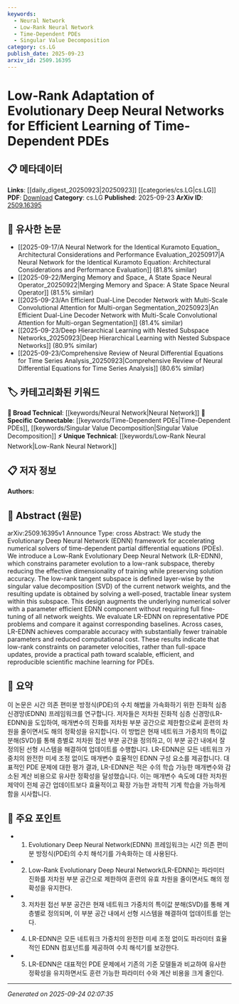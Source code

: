 ```yaml
---
keywords:
  - Neural Network
  - Low-Rank Neural Network
  - Time-Dependent PDEs
  - Singular Value Decomposition
category: cs.LG
publish_date: 2025-09-23
arxiv_id: 2509.16395
---
```


<!-- KEYWORD_LINKING_METADATA:
{
  "processed_timestamp": "2025-09-24T02:07:35.964303",
  "vocabulary_version": "1.0",
  "selected_keywords": [
    "Neural Network",
    "Low-Rank Neural Network",
    "Time-Dependent PDEs",
    "Singular Value Decomposition"
  ],
  "rejected_keywords": [],
  "similarity_scores": {
    "Neural Network": 0.78,
    "Low-Rank Neural Network": 0.82,
    "Time-Dependent PDEs": 0.8,
    "Singular Value Decomposition": 0.79
  },
  "extraction_method": "AI_prompt_based",
  "budget_applied": true,
  "candidates_json": {
    "candidates": [
      {
        "surface": "Evolutionary Deep Neural Network",
        "canonical": "Neural Network",
        "aliases": [
          "EDNN"
        ],
        "category": "broad_technical",
        "rationale": "Links to the broader field of neural networks, facilitating connections with other deep learning concepts.",
        "novelty_score": 0.45,
        "connectivity_score": 0.85,
        "specificity_score": 0.6,
        "link_intent_score": 0.78
      },
      {
        "surface": "Low-Rank Evolutionary Deep Neural Network",
        "canonical": "Low-Rank Neural Network",
        "aliases": [
          "LR-EDNN"
        ],
        "category": "unique_technical",
        "rationale": "Introduces a novel approach within neural networks, emphasizing low-rank constraints, which is crucial for efficient learning.",
        "novelty_score": 0.72,
        "connectivity_score": 0.65,
        "specificity_score": 0.8,
        "link_intent_score": 0.82
      },
      {
        "surface": "Time-Dependent Partial Differential Equations",
        "canonical": "Time-Dependent PDEs",
        "aliases": [
          "Time-Dependent PDE"
        ],
        "category": "specific_connectable",
        "rationale": "Connects to mathematical modeling and numerical analysis, essential for scientific computing discussions.",
        "novelty_score": 0.55,
        "connectivity_score": 0.78,
        "specificity_score": 0.85,
        "link_intent_score": 0.8
      },
      {
        "surface": "Singular Value Decomposition",
        "canonical": "Singular Value Decomposition",
        "aliases": [
          "SVD"
        ],
        "category": "specific_connectable",
        "rationale": "A key mathematical technique used in the paper, relevant for discussions on dimensionality reduction and matrix factorization.",
        "novelty_score": 0.5,
        "connectivity_score": 0.82,
        "specificity_score": 0.75,
        "link_intent_score": 0.79
      }
    ],
    "ban_list_suggestions": [
      "numerical solver",
      "parameter evolution"
    ]
  },
  "decisions": [
    {
      "candidate_surface": "Evolutionary Deep Neural Network",
      "resolved_canonical": "Neural Network",
      "decision": "linked",
      "scores": {
        "novelty": 0.45,
        "connectivity": 0.85,
        "specificity": 0.6,
        "link_intent": 0.78
      }
    },
    {
      "candidate_surface": "Low-Rank Evolutionary Deep Neural Network",
      "resolved_canonical": "Low-Rank Neural Network",
      "decision": "linked",
      "scores": {
        "novelty": 0.72,
        "connectivity": 0.65,
        "specificity": 0.8,
        "link_intent": 0.82
      }
    },
    {
      "candidate_surface": "Time-Dependent Partial Differential Equations",
      "resolved_canonical": "Time-Dependent PDEs",
      "decision": "linked",
      "scores": {
        "novelty": 0.55,
        "connectivity": 0.78,
        "specificity": 0.85,
        "link_intent": 0.8
      }
    },
    {
      "candidate_surface": "Singular Value Decomposition",
      "resolved_canonical": "Singular Value Decomposition",
      "decision": "linked",
      "scores": {
        "novelty": 0.5,
        "connectivity": 0.82,
        "specificity": 0.75,
        "link_intent": 0.79
      }
    }
  ]
}
-->

# Low-Rank Adaptation of Evolutionary Deep Neural Networks for Efficient Learning of Time-Dependent PDEs

## 📋 메타데이터

**Links**: [[daily_digest_20250923|20250923]] [[categories/cs.LG|cs.LG]]
**PDF**: [Download](https://arxiv.org/pdf/2509.16395.pdf)
**Category**: cs.LG
**Published**: 2025-09-23
**ArXiv ID**: [2509.16395](https://arxiv.org/abs/2509.16395)

## 🔗 유사한 논문
- [[2025-09-17/A Neural Network for the Identical Kuramoto Equation_ Architectural Considerations and Performance Evaluation_20250917|A Neural Network for the Identical Kuramoto Equation: Architectural Considerations and Performance Evaluation]] (81.8% similar)
- [[2025-09-22/Merging Memory and Space_ A State Space Neural Operator_20250922|Merging Memory and Space: A State Space Neural Operator]] (81.5% similar)
- [[2025-09-23/An Efficient Dual-Line Decoder Network with Multi-Scale Convolutional Attention for Multi-organ Segmentation_20250923|An Efficient Dual-Line Decoder Network with Multi-Scale Convolutional Attention for Multi-organ Segmentation]] (81.4% similar)
- [[2025-09-23/Deep Hierarchical Learning with Nested Subspace Networks_20250923|Deep Hierarchical Learning with Nested Subspace Networks]] (80.9% similar)
- [[2025-09-23/Comprehensive Review of Neural Differential Equations for Time Series Analysis_20250923|Comprehensive Review of Neural Differential Equations for Time Series Analysis]] (80.6% similar)

## 🏷️ 카테고리화된 키워드
**🧠 Broad Technical**: [[keywords/Neural Network|Neural Network]]
**🔗 Specific Connectable**: [[keywords/Time-Dependent PDEs|Time-Dependent PDEs]], [[keywords/Singular Value Decomposition|Singular Value Decomposition]]
**⚡ Unique Technical**: [[keywords/Low-Rank Neural Network|Low-Rank Neural Network]]

## 📋 저자 정보

**Authors:** 

## 📄 Abstract (원문)

arXiv:2509.16395v1 Announce Type: cross 
Abstract: We study the Evolutionary Deep Neural Network (EDNN) framework for accelerating numerical solvers of time-dependent partial differential equations (PDEs). We introduce a Low-Rank Evolutionary Deep Neural Network (LR-EDNN), which constrains parameter evolution to a low-rank subspace, thereby reducing the effective dimensionality of training while preserving solution accuracy. The low-rank tangent subspace is defined layer-wise by the singular value decomposition (SVD) of the current network weights, and the resulting update is obtained by solving a well-posed, tractable linear system within this subspace. This design augments the underlying numerical solver with a parameter efficient EDNN component without requiring full fine-tuning of all network weights. We evaluate LR-EDNN on representative PDE problems and compare it against corresponding baselines. Across cases, LR-EDNN achieves comparable accuracy with substantially fewer trainable parameters and reduced computational cost. These results indicate that low-rank constraints on parameter velocities, rather than full-space updates, provide a practical path toward scalable, efficient, and reproducible scientific machine learning for PDEs.

## 📝 요약

이 논문은 시간 의존 편미분 방정식(PDE)의 수치 해법을 가속화하기 위한 진화적 심층 신경망(EDNN) 프레임워크를 연구합니다. 저자들은 저차원 진화적 심층 신경망(LR-EDNN)을 도입하여, 매개변수의 진화를 저차원 부분 공간으로 제한함으로써 훈련의 차원을 줄이면서도 해의 정확성을 유지합니다. 이 방법은 현재 네트워크 가중치의 특이값 분해(SVD)를 통해 층별로 저차원 접선 부분 공간을 정의하고, 이 부분 공간 내에서 잘 정의된 선형 시스템을 해결하여 업데이트를 수행합니다. LR-EDNN은 모든 네트워크 가중치의 완전한 미세 조정 없이도 매개변수 효율적인 EDNN 구성 요소를 제공합니다. 대표적인 PDE 문제에 대한 평가 결과, LR-EDNN은 적은 수의 학습 가능한 매개변수와 감소된 계산 비용으로 유사한 정확성을 달성했습니다. 이는 매개변수 속도에 대한 저차원 제약이 전체 공간 업데이트보다 효율적이고 확장 가능한 과학적 기계 학습을 가능하게 함을 시사합니다.

## 🎯 주요 포인트

- 1. Evolutionary Deep Neural Network(EDNN) 프레임워크는 시간 의존 편미분 방정식(PDE)의 수치 해석기를 가속화하는 데 사용된다.
- 2. Low-Rank Evolutionary Deep Neural Network(LR-EDNN)는 파라미터 진화를 저차원 부분 공간으로 제한하여 훈련의 유효 차원을 줄이면서도 해의 정확성을 유지한다.
- 3. 저차원 접선 부분 공간은 현재 네트워크 가중치의 특이값 분해(SVD)를 통해 계층별로 정의되며, 이 부분 공간 내에서 선형 시스템을 해결하여 업데이트를 얻는다.
- 4. LR-EDNN은 모든 네트워크 가중치의 완전한 미세 조정 없이도 파라미터 효율적인 EDNN 컴포넌트를 제공하여 수치 해석기를 보강한다.
- 5. LR-EDNN은 대표적인 PDE 문제에서 기존의 기준 모델들과 비교하여 유사한 정확성을 유지하면서도 훈련 가능한 파라미터 수와 계산 비용을 크게 줄인다.


---

*Generated on 2025-09-24 02:07:35*
